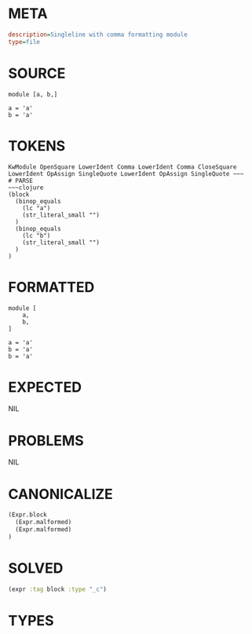 # META
~~~ini
description=Singleline with comma formatting module
type=file
~~~
# SOURCE
~~~roc
module [a, b,]

a = 'a'
b = 'a'
~~~
# TOKENS
~~~text
KwModule OpenSquare LowerIdent Comma LowerIdent Comma CloseSquare LowerIdent OpAssign SingleQuote LowerIdent OpAssign SingleQuote ~~~
# PARSE
~~~clojure
(block
  (binop_equals
    (lc "a")
    (str_literal_small "")
  )
  (binop_equals
    (lc "b")
    (str_literal_small "")
  )
)
~~~
# FORMATTED
~~~roc
module [
	a,
	b,
]

a = 'a'
b = 'a'
b = 'a'
~~~
# EXPECTED
NIL
# PROBLEMS
NIL
# CANONICALIZE
~~~clojure
(Expr.block
  (Expr.malformed)
  (Expr.malformed)
)
~~~
# SOLVED
~~~clojure
(expr :tag block :type "_c")
~~~
# TYPES
~~~roc
~~~
